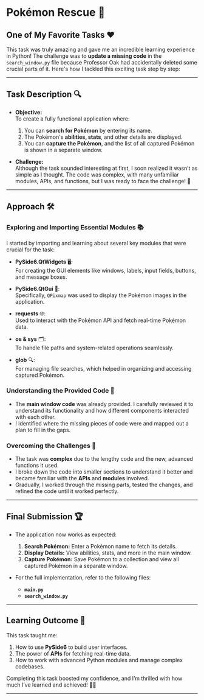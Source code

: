 # Pokémon Rescue 🌟

## One of My Favorite Tasks ❤️

This task was truly amazing and gave me an incredible learning experience in Python! The challenge was to **update a missing code** in the `search_window.py` file because Professor Oak had accidentally deleted some crucial parts of it. Here's how I tackled this exciting task step by step:

---

## Task Description 🔍

- **Objective:**  
  To create a fully functional application where:
  1. You can **search for Pokémon** by entering its name.
  2. The Pokémon's **abilities, stats**, and other details are displayed.
  3. You can **capture the Pokémon**, and the list of all captured Pokémon is shown in a separate window.

- **Challenge:**  
  Although the task sounded interesting at first, I soon realized it wasn’t as simple as I thought. The code was complex, with many unfamiliar modules, APIs, and functions, but I was ready to face the challenge! 🚀

---

## Approach 🛠️

### Exploring and Importing Essential Modules 📚
I started by importing and learning about several key modules that were crucial for the task:

- **PySide6.QtWidgets** 🖥️:  
  For creating the GUI elements like windows, labels, input fields, buttons, and message boxes.

- **PySide6.QtGui** 🎨:  
  Specifically, `QPixmap` was used to display the Pokémon images in the application.

- **requests** 🌐:  
  Used to interact with the Pokémon API and fetch real-time Pokémon data.

- **os & sys** 🗂️:  
  To handle file paths and system-related operations seamlessly.

- **glob** 🔍:  
  For managing file searches, which helped in organizing and accessing captured Pokémon.

### Understanding the Provided Code 📖
- The **main window code** was already provided. I carefully reviewed it to understand its functionality and how different components interacted with each other.
- I identified where the missing pieces of code were and mapped out a plan to fill in the gaps.

### Overcoming the Challenges 💪
- The task was **complex** due to the lengthy code and the new, advanced functions it used.
- I broke down the code into smaller sections to understand it better and became familiar with the **APIs** and **modules** involved.
- Gradually, I worked through the missing parts, tested the changes, and refined the code until it worked perfectly.

---

## Final Submission 🏆
- The application now works as expected:
  1. **Search Pokémon:** Enter a Pokémon name to fetch its details.
  2. **Display Details:** View abilities, stats, and more in the main window.
  3. **Capture Pokémon:** Save Pokémon to a collection and view all captured Pokémon in a separate window.

- For the full implementation, refer to the following files:
  - **`main.py`**
  - **`search_window.py`**

---

## Learning Outcome 🌟
This task taught me:
1. How to use **PySide6** to build user interfaces.
2. The power of **APIs** for fetching real-time data.
3. How to work with advanced Python modules and manage complex codebases.

Completing this task boosted my confidence, and I’m thrilled with how much I’ve learned and achieved! 🎉🔥

---
